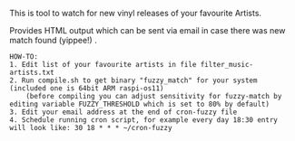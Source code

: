 This is tool to watch for new vinyl releases of your favourite Artists.

Provides HTML output which can be sent via email in case there was new match found (yippee!) .

```
HOW-TO:
1. Edit list of your favourite artists in file filter_music-artists.txt
2. Run compile.sh to get binary "fuzzy_match" for your system (included one is 64bit ARM raspi-os11)
    (before compiling you can adjust sensitivity for fuzzy-match by editing variable FUZZY_THRESHOLD which is set to 80% by default)
3. Edit your email address at the end of cron-fuzzy file
4. Schedule running cron script, for example every day 18:30 entry will look like: 30 18 * * * ~/cron-fuzzy
```
